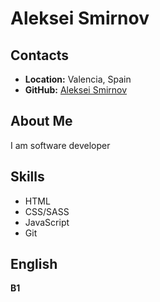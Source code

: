 # __Aleksei Smirnov__

## __Contacts__
- __Location:__ Valencia, Spain
- __GitHub:__ [Aleksei Smirnov](https://github.com/smirnovMath)

## __About Me__
I am software developer

## __Skills__
- HTML
- CSS/SASS
- JavaScript
- Git

## __English__
__B1__




